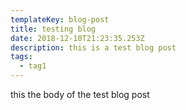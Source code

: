 ```yaml
---
templateKey: blog-post
title: testing blog
date: 2018-12-10T21:23:35.253Z
description: this is a test blog post
tags:
  - tag1
---
```

this the body of the test blog post
